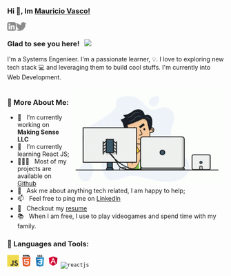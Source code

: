 ### Hi 👋, Im [Mauricio Vasco!](https://github.com/mvasco91/mvasco91/)

<a href='https://www.linkedin.com/in/mauricio-vasco-velez/'><img align='left' alt="linkedin" src="https://raw.githubusercontent.com/mvasco91/mvasco91/e6a73c790d721d6c5d25d1a1f6f955af5bb09d8f/assets/linkedin.svg" height='20px'/></a>
<a href='https://twitter.com/Mauro_vasco'><img align='left' alt="twitter" src="https://raw.githubusercontent.com/mvasco91/mvasco91/ae15f34e3799a34c9feb74465406df34b2d093ac/assets/twitter.svg" height='20px'/></a>
<br/>
### Glad to see you here! &nbsp; ![](https://visitor-badge.glitch.me/badge?page_id=mvasco91.mvasco91&style=flat-square&color=0088cc)
I'm a Systems Engenieer. I'm a passionate learner, 💡. I love to exploring new tech stack 💻 and leveraging them to build cool stuffs. I'm currently into Web Development.
<br/>
<br/>
<img align="right" alt="GIF" src="https://github.com/mvasco91/mvasco91/blob/main/assets/tenor.gif?raw=true" width="360px"/>

### 🧐 More About Me:
- 🔭 &nbsp; I’m currently working on **Making Sense LLC**
- 🌱 &nbsp; I’m currently learning React JS; 
- 👨🏻‍💻 &nbsp; Most of my projects are available on [Github](https://github.com/mvasco91?tab=repositories)
- 💬 &nbsp; Ask me about anything tech related, I am happy to help;
- 📫 &nbsp; Feel free to ping me on [LinkedIn](https://www.linkedin.com/in/mauricio-vasco-velez/)
- 📝 &nbsp; Checkout my [resume](https://drive.google.com/file/d/1aNtjA8Eg_7WHi6EIRTTIWa44zyYfoeQ5/view?usp=sharing)
- 📚 &nbsp; When I am free, I use to play videogames and spend time with my family.

### 🔨 Languages and Tools:

<code><img height="27" src="https://raw.githubusercontent.com/github/explore/80688e429a7d4ef2fca1e82350fe8e3517d3494d/topics/javascript/javascript.png" alt="javascript"></code>
<code><img height="27" src="https://raw.githubusercontent.com/github/explore/80688e429a7d4ef2fca1e82350fe8e3517d3494d/topics/html/html.png" alt="html"></code>
<code><img height="27" src="https://raw.githubusercontent.com/github/explore/80688e429a7d4ef2fca1e82350fe8e3517d3494d/topics/css/css.png" alt="css"></code>
<code><img height="27" src="https://raw.githubusercontent.com/github/explore/80688e429a7d4ef2fca1e82350fe8e3517d3494d/topics/angular/angular.png" alt="angular"></code>
<code><img height="27" src="https://raw.githubusercontent.com/github/explore/80688e429a7d4ef2fca1e82350fe8e3517d3494d/topics/reactjs/reactjs.png" alt="reactjs"></code>




<!--
**mvasco91/mvasco91** is a ✨ _special_ ✨ repository because its `README.md` (this file) appears on your GitHub profile.

Here are some ideas to get you started:

- 🔭 I’m currently working on ...
- 🌱 I’m currently learning ...
- 👯 I’m looking to collaborate on ...
- 🤔 I’m looking for help with ...
- 💬 Ask me about ...
- 📫 How to reach me: ...
- 😄 Pronouns: ...
- ⚡ Fun fact: ...
-->
